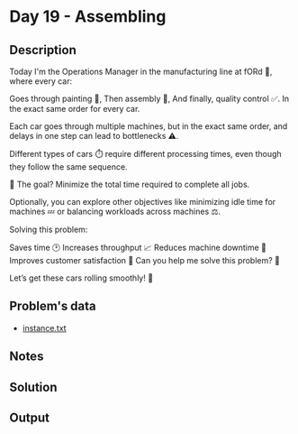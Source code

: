 # Day 19 - Assembling

## Description
Today I'm the Operations Manager in the manufacturing line at fORd 🚗, where every car:

Goes through painting 🎨,
Then assembly 🔩,
And finally, quality control ✅.
In the exact same order for every car.

Each car goes through multiple machines, but in the exact same order, and delays in one step can lead to bottlenecks ⚠️.

Different types of cars ⏱️ require different processing times, even though they follow the same sequence.

🎯 The goal? Minimize the total time required to complete all jobs.

Optionally, you can explore other objectives like minimizing idle time for machines 💤 or balancing workloads across machines ⚖️.

Solving this problem:

Saves time 🕑
Increases throughput 📈
Reduces machine downtime 🛑
Improves customer satisfaction 🙌
Can you help me solve this problem? 🧩

Let’s get these cars rolling smoothly! 🚙


## Problem's data

* [instance.txt](./instance.txt)

## Notes

## Solution

## Output
